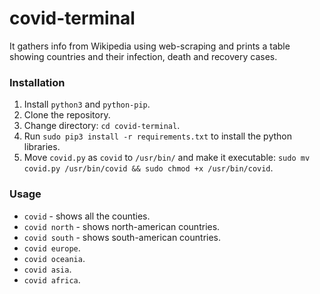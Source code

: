 # covid-terminal

It gathers info from Wikipedia using web-scraping and prints a table showing countries and their infection, death and recovery cases.

### Installation 
1) Install `python3` and `python-pip`.
2) Clone the repository.
3) Change directory: `cd covid-terminal`.
4) Run `sudo pip3 install -r requirements.txt` to install the python libraries.
5) Move `covid.py` as `covid` to `/usr/bin/` and make it executable: `sudo mv covid.py /usr/bin/covid && sudo chmod +x /usr/bin/covid`.


### Usage
- `covid` - shows all the counties.
- `covid north` - shows north-american countries.
- `covid south` - shows south-american countries.
- `covid europe`.
- `covid oceania`.
- `covid asia`.
- `covid africa`.
